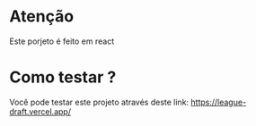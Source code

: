 # Atenção
Este porjeto é feito em react

# Como testar ?
Você pode testar este projeto através deste link: https://league-draft.vercel.app/
